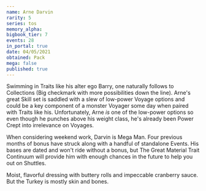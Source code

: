 ```yaml
---
name: Arne Darvin
rarity: 5
series: tos
memory_alpha:
bigbook_tier: 7
events: 28
in_portal: true
date: 04/05/2021
obtained: Pack
mega: false
published: true
---
```


Swimming in Traits like his alter ego Barry, one naturally follows to Collections (Big checkmark with more possibilities down the line). Arne's great Skill set is saddled with a slew of low-power Voyage options and could be a key component of a monster Voyager some day when paired with Traits like his. Unfortunately, Arne *is* one of the low-power options so even though he punches above his weight class, he's already been Power Crept into irrelevance on Voyages.

When considering weekend work, Darvin is Mega Man. Four previous months of bonus have struck along with a handful of standalone Events. His bases are dated and won't ride without a bonus, but The Great Material Trait Continuum will provide him with enough chances in the future to help you out on Shuttles. 

Moist, flavorful dressing with buttery rolls and impeccable cranberry sauce. But the Turkey is mostly skin and bones.
